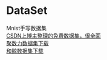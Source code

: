 # DataSet    
Mnist手写数据集   
[CSDN上博主整理的免费数据集，很全面](https://blog.csdn.net/u012735708/article/details/82682673?ops_request_misc=%257B%2522request%255Fid%2522%253A%2522165144221516781818710924%2522%252C%2522scm%2522%253A%252220140713.130102334..%2522%257D&request_id=165144221516781818710924&biz_id=0&utm_medium=distribute.pc_search_result.none-task-blog-2~all~top_positive~default-1-82682673.142)  
[聚数力数据集下载](http://dataju.cn/Dataju/web/home)  
[和鲸数据集下载](https://www.heywhale.com/about)  